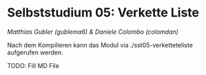 # Selbststudium 05: Verkette Liste
_Matthias Gubler (gublema6) & Daniele Colombo (colomdan)_

Nach dem Kompilieren kann das Modul via ./sst05-verketteteliste aufgerufen werden.

TODO: Fill MD File